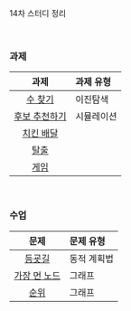 14차 스터디 정리

<br />

### 과제
|과제|과제 유형|
|:---:|:------|
|[수 찾기](https://www.acmicpc.net/problem/1920)     |이진탐색|
|[후보 추천하기](https://www.acmicpc.net/problem/1713)|시뮬레이션|
|[치킨 배달](https://www.acmicpc.net/problem/15686)   ||
|[탈출](https://www.acmicpc.net/problem/3055)         ||
|[게임](https://www.acmicpc.net/problem/1103)         ||

<br />

### 수업
|문제|문제 유형|
|:---:|:------|
|[등굣길](https://programmers.co.kr/learn/courses/30/lessons/42898)|동적 계획법|
|[가장 먼 노드](https://programmers.co.kr/learn/courses/30/lessons/49189)|그래프|
|[순위](https://programmers.co.kr/learn/courses/30/lessons/49191)|그래프|
